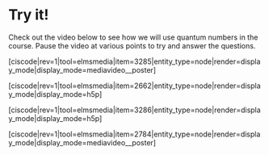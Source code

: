 # Try it!


Check out the video below to see how we will use quantum numbers in the course.  Pause the video at various points to try and answer the questions.



[ciscode|rev=1|tool=elmsmedia|item=3285|entity_type=node|render=display_mode|display_mode=mediavideo__poster]



[ciscode|rev=1|tool=elmsmedia|item=2662|entity_type=node|render=display_mode|display_mode=h5p]

[ciscode|rev=1|tool=elmsmedia|item=3286|entity_type=node|render=display_mode|display_mode=h5p]

[ciscode|rev=1|tool=elmsmedia|item=2784|entity_type=node|render=display_mode|display_mode=mediavideo__poster]

  